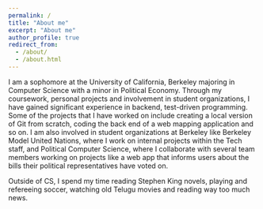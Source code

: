 ```yaml
---
permalink: /
title: "About me"
excerpt: "About me"
author_profile: true
redirect_from: 
  - /about/
  - /about.html
---
```


I am a sophomore at the University of California, Berkeley majoring in Computer Science with a minor in Political Economy. Through my coursework, personal projects and involvement in student organizations, I have gained significant experience in backend, test-driven programming. Some of the projects that I have worked on include creating a local version of Git from scratch, coding the back end of a web mapping application and so on. I am also involved in student organizations at Berkeley like Berkeley Model United Nations, where I work on internal projects within the Tech staff, and Political Computer Science, where I collaborate with several team members working on projects like a web app that informs users about the bills their political representatives have voted on.

Outside of CS, I spend my time reading Stephen King novels, playing and refereeing soccer, watching old Telugu movies and reading way too much news.
